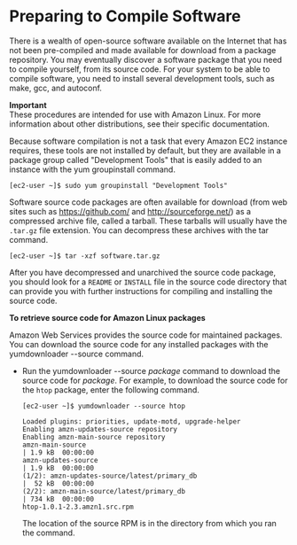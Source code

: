 # Preparing to Compile Software<a name="compile-software"></a>

There is a wealth of open\-source software available on the Internet that has not been pre\-compiled and made available for download from a package repository\. You may eventually discover a software package that you need to compile yourself, from its source code\. For your system to be able to compile software, you need to install several development tools, such as make, gcc, and autoconf\.

**Important**  
These procedures are intended for use with Amazon Linux\. For more information about other distributions, see their specific documentation\.

Because software compilation is not a task that every Amazon EC2 instance requires, these tools are not installed by default, but they are available in a package group called "Development Tools" that is easily added to an instance with the yum groupinstall command\.

```
[ec2-user ~]$ sudo yum groupinstall "Development Tools"
```

Software source code packages are often available for download \(from web sites such as [https://github\.com/](https://github.com/) and [http://sourceforge\.net/](http://sourceforge.net/)\) as a compressed archive file, called a tarball\. These tarballs will usually have the `.tar.gz` file extension\. You can decompress these archives with the tar command\.

```
[ec2-user ~]$ tar -xzf software.tar.gz
```

After you have decompressed and unarchived the source code package, you should look for a `README` or `INSTALL` file in the source code directory that can provide you with further instructions for compiling and installing the source code\. 

**To retrieve source code for Amazon Linux packages**

Amazon Web Services provides the source code for maintained packages\. You can download the source code for any installed packages with the yumdownloader \-\-source command\.

+ Run the yumdownloader \-\-source *package* command to download the source code for *package*\. For example, to download the source code for the `htop` package, enter the following command\.

  ```
  [ec2-user ~]$ yumdownloader --source htop
  
  Loaded plugins: priorities, update-motd, upgrade-helper
  Enabling amzn-updates-source repository
  Enabling amzn-main-source repository
  amzn-main-source                                                                                              | 1.9 kB  00:00:00     
  amzn-updates-source                                                                                           | 1.9 kB  00:00:00     
  (1/2): amzn-updates-source/latest/primary_db                                                                  |  52 kB  00:00:00     
  (2/2): amzn-main-source/latest/primary_db                                                                     | 734 kB  00:00:00     
  htop-1.0.1-2.3.amzn1.src.rpm
  ```

  The location of the source RPM is in the directory from which you ran the command\.